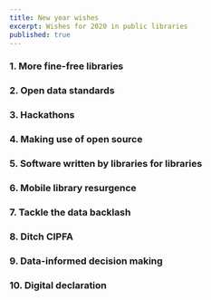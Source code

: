 ```yaml
--- 
title: New year wishes 
excerpt: Wishes for 2020 in public libraries 
published: true 
---
```


### 1. More fine-free libraries

### 2. Open data standards

### 3. Hackathons

### 4. Making use of open source

### 5. Software written by libraries for libraries

### 6. Mobile library resurgence

### 7. Tackle the data backlash

### 8. Ditch CIPFA

### 9. Data-informed decision making

### 10. Digital declaration

<!--stackedit_data:
eyJoaXN0b3J5IjpbLTQwOTk5ODIwOF19
-->